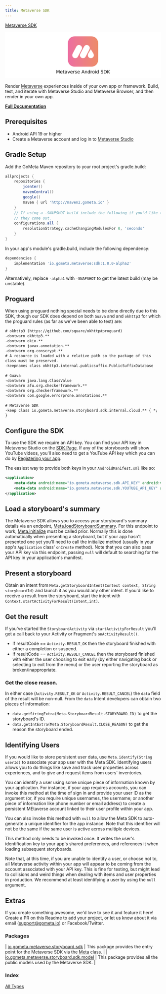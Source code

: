 ```yaml
---
title: Metaverse SDK
---
```


[Metaverse SDK](./index.html)

![Meta Android SDK](logo.png?taw=true)

Render [Metaverse](https://gometa.io) experiences inside of your own app or framework. Build, test,
and iterate with Metaverse Studio  and Metaverse Browser, and then render in your own app.

[**Full Documentation**](https://gometa.github.io/meta-android-sdk/io.gometa.metaverse.storyboard.sdk/-meta/index.html)

## Prerequisites

* Android API 19 or higher
* Create a Metaverse account and log in to [Metaverse Studio](https://studio.gometa.io)

## Gradle Setup

Add the GoMeta Maven repository to your root project's gradle.build:

``` groovy
allprojects {
    repositories {
        jcenter()
        mavenCentral()
        google()
        maven { url 'http://maven2.gometa.io' }
    }
    // If using a -SNAPSHOT build include the following if you'd like to get new builds as soon as
    // they come out.
    configurations.all {
        resolutionStrategy.cacheChangingModulesFor 0, 'seconds'
    }
}
```

In your app's module's gradle.build, include the following dependency:

``` groovy
dependencies {
    implementation 'io.gometa.metaverse:sdk:1.0.0-alpha2'
}
```

Alternatively, replace `-alpha1` with `-SNAPSHOT` to get the latest build (may be unstable).

## Proguard

When using proguard nothing special needs to be done directly due to this SDK, though our SDK does
depend on both `Guava` and and `okhttp3` for which the proguard rules (as far as we've been able to
test) are:



``` proguard
# okhttp3 (https://github.com/square/okhttp#proguard)
-dontwarn okhttp3.**
-dontwarn okio.**
-dontwarn javax.annotation.**
-dontwarn org.conscrypt.**
# A resource is loaded with a relative path so the package of this class must be preserved.
-keepnames class okhttp3.internal.publicsuffix.PublicSuffixDatabase

# Guava
-dontwarn java.lang.ClassValue
-dontwarn afu.org.checkerframework.**
-dontwarn org.checkerframework.**
-dontwarn com.google.errorprone.annotations.**

# Metaverse SDK
-keep class io.gometa.metaverse.storyboard.sdk.internal.cloud.** { *; }
```

## Configure the SDK

To use the SDK we require an API key. You can find your API key in Metaverse Studio on the
[SDK Page](https://studio.gometa.io/sdk/keys). If any of the storyboards will show YouTube videos,
you'll also need to get a YouTube API key which you can do by
[Registering your app](https://developers.google.com/youtube/android/player/register).

The easiest way to provide both keys in your `AndroidManifest.xml` like so:

``` xml
<application>
    <meta-data android:name="io.gometa.metaverse.sdk.API_KEY" android:value="my_api_key"/>
    <meta-data android:name="io.gometa.metaverse.sdk.YOUTUBE_API_KEY" android:value="my_youtube_api_key"/>
</application>
```

## Load a storyboard's summary

The Metaverse SDK allows you to access your storyboard's summary details via an endpoint,
[Meta.loadStoryboardSummary](https://gometa.github.io/meta-android-sdk/io.gometa.metaverse.storyboard.sdk/-meta/load-storyboard-summary.html).
For this endpoint to work, [Meta.initialize](https://gometa.github.io/meta-android-sdk/io.gometa.metaverse.storyboard.sdk/-meta/initialize.html)
must be called prior. Normally this is done automatically when presenting a storyboard, but if your
app hasn't presented one yet you'll need to call the initialize method (usually in your app's
`Application` class' `onCreate` method). Note that you can also pass your API key via this endpoint,
passing `null` will default to searching for the API key in your application's manifest.

## Present a storyboard

Obtain an intent from `Meta.getStoryboardIntent(Context context, String storyboardId)` and launch it
as you would any other intent. If you'd like to receive a result from the storyboard, start the
intent with `Context.startActivityForResult(Intent,int)`.

## Get the result

If you've started the `StoryboardActivity` via `startActivityForResult` you'll get a call back to
your Activity or Fragment's `onActivityResult()`.

* If resultCode == `Activity.RESULT_OK` then the storyboard finished with either a completion or
suspend.
* If resultCode == `Activity.RESULT_CANCEL` then the storyboard finished with either the user
choosing to exit early (by either navigating back or selecting to exit from the menu) or the user
reporting the storyboard as broken/inappropriate.


### Get the close reason.



 In either case (`Activity.RESULT_OK` or `Activity.RESULT_CANCEL`) the `data` field of the result
 will be non-null. From the `data` Intent developers can obtain two pieces of information:

* `data.getStringExtra(Meta.StoryboardResult.STORYBOARD_ID)` to get the storyboard's ID.
* `data.getIntExtra(Meta.StoryboardResult.CLOSE_REASON)` to get the reason the storyboard ended.

## Identifying Users

If you would like to store persistent user data, use `Meta.identify(String userId)` to associate 
your app user with the Meta SDK. Identifying users allows you to do things like save and track user
properties across experiences, and to give and request items from users' inventories.

You can identify a user using some unique piece of information known by your application. For
instance, if your app requires accounts, you can invoke this method at the time of sign in and
provide your user ID as the argument (or, if you require unique usernames, the username; or another
piece of information like phone number or email address) to create a persistent MEtaverse account
linked to their user profile within your app.

You can also invoke this method with `null` to allow the Meta SDK to auto-generate a unique
identifier for the app instance. Note that this identifier will not be the same if the same user is
active across multiple devices.

This method only needs to be invoked once. It writes the user's identification key to your app's
shared preferences, and references it when loading subsequent storyboards.

Note that, at this time, if you are unable to identify a user, or choose not to, all Metaverse
activity within your app will appear to be coming from the account associated with your API key.
This is fine for testing, but might lead to collisions and weird things when dealing with items and
user properties in production. We recommend at least identifying a user by using the `null`
argument.

## Extras

If you create something awesome, we'd love to see it and feature it here! Create a PR on this Readme
to add your project, or let us know about it via email (support@gometa.io) or Facebook/Twitter.

### Packages

| [io.gometa.metaverse.storyboard.sdk](io.gometa.metaverse.storyboard.sdk/index.html) | This package provides the entry point for the Metaverse SDK via the [Meta](https://gometa.github.io/meta-android-sdk/io.gometa.metaverse.storyboard.sdk/-meta/index.html) class. |
| [io.gometa.metaverse.storyboard.sdk.model](io.gometa.metaverse.storyboard.sdk.model/index.html) | This package provides all the public models used by the Metaverse SDK. |

### Index

[All Types](alltypes/index.html)